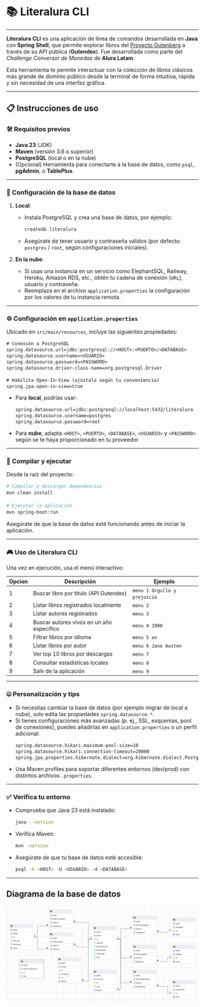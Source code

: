 # 📚 Literalura CLI

---

**Literalura CLI** es una aplicación de línea de comandos desarrollada en **Java** con **Spring Shell**, que permite explorar libros del [Proyecto Gutenberg](https://gutendex.com) a través de su API pública (**Gutendex**). Fue desarrollada como parte del *Challenge Conversor de Monedas* de **Alura Latam**.

Esta herramienta te permite interactuar con la colección de libros clásicos más grande de dominio público desde la terminal de forma intuitiva, rápida y sin necesidad de una interfaz gráfica.

---

## 📋 Instrucciones de uso

### 🛠️ Requisitos previos

- **Java 23** (JDK)
- **Maven** (versión 3.6 o superior)
- **PostgreSQL** (local o en la nube)
- (Opcional) Herramienta para conectarte a la base de datos, como `psql`, **pgAdmin**, o **TablePlus**.

---

### 🔧 Configuración de la base de datos

1. **Local**:

    - Instala PostgreSQL y crea una base de datos, por ejemplo:
      ```bash
      createdb literalura
      ```
    - Asegúrate de tener usuario y contraseña válidos (por defecto: `postgres` / `root`, según configuraciones iniciales).

2. **En la nube**:

    - Si usas una instancia en un servicio como ElephantSQL, Railway, Heroku, Amazon RDS, etc., obtén tu cadena de conexión (`URL`), usuario y contraseña.
    - Reemplaza en el archivo `application.properties` la configuración por los valores de tu instancia remota.

---

### ⚙️ Configuración en `application.properties`

Ubicado en `src/main/resources`, incluye las siguientes propiedades:

```properties
# Conexión a PostgreSQL
spring.datasource.url=jdbc:postgresql://<HOST>:<PUERTO>/<DATABASE>
spring.datasource.username=<USUARIO>
spring.datasource.password=<PASSWORD>
spring.datasource.driver-class-name=org.postgresql.Driver

# Habilita Open‑In‑View (ajústalo según tu conveniencia)
spring.jpa.open-in-view=true
```

- Para **local**, podrías usar:
  ```properties
  spring.datasource.url=jdbc:postgresql://localhost:5432/literalura
  spring.datasource.username=postgres
  spring.datasource.password=root
  ```
- Para **nube**, adapta `<HOST>`, `<PUERTO>`, `<DATABASE>`, `<USUARIO>` y `<PASSWORD>` según se te haya proporcionado en tu proveedor.

---

### 🧱 Compilar y ejecutar

Desde la raíz del proyecto:

```bash
# Compilar y descargar dependencias
mvn clean install

# Ejecutar la aplicación
mvn spring-boot:run
```

Asegúrate de que la base de datos esté funcionando antes de iniciar la aplicación.

---

### 🎮 Uso de Literalura CLI

Una vez en ejecución, usa el menú interactivo:

| Opcion | Descripción                               | Ejemplo                      |
| ------ | ----------------------------------------- | ---------------------------- |
| 1      | Buscar libro por título (API Gutendex)    | `menu 1 Orgullo y prejuicio` |
| 2      | Listar libros registrados localmente      | `menu 2`                     |
| 3      | Listar autores registrados                | `menu 3`                     |
| 4      | Buscar autores vivos en un año específico | `menu 4 1900`                |
| 5      | Filtrar libros por idioma                 | `menu 5 en`                  |
| 6      | Listar libros por autor                   | `menu 6 Jane Austen`         |
| 7      | Ver top 10 libros por descargas           | `menu 7`                     |
| 8      | Consultar estadísticas locales            | `menu 8`                     |
| 9      | Salir de la aplicación                    | `menu 9`                     |

---

### 🤐 Personalización y tips

- Si necesitas cambiar la base de datos (por ejemplo migrar de local a nube), solo edita las propiedades `spring.datasource.*`.
- Si tienes configuraciones más avanzadas (p. ej., SSL, esquemas, pool de conexiones), puedes añadirlas en `application.properties` o un perfil adicional:
  ```properties
  spring.datasource.hikari.maximum-pool-size=10
  spring.datasource.hikari.connection-timeout=20000
  spring.jpa.properties.hibernate.dialect=org.hibernate.dialect.PostgreSQLDialect
  ```
- Usa Maven profiles para soportar diferentes entornos (dev/prod) con distintos archivos `.properties`.

---

### ✅ Verifica tu entorno

- Comprueba que Java 23 está instalado:
  ```bash
  java --version
  ```
- Verifica Maven:
  ```bash
  mvn -version
  ```
- Asegúrate de que tu base de datos esté accesible:
  ```bash
  psql -h <HOST> -U <USUARIO> -d <DATABASE>
  ```

---

## Diagrama de la base de datos
![Diagrama de la base de datos](diagram_literalura.png)